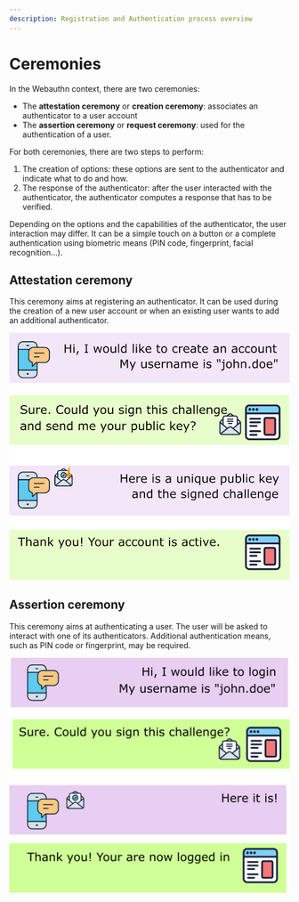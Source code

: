 ```yaml
---
description: Registration and Authentication process overview
---
```


# Ceremonies

In the Webauthn context, there are two ceremonies:

* The **attestation ceremony** or **creation ceremony**: associates an authenticator to a user account
* The **assertion ceremony** or **request ceremony**: used for the authentication of a user.

For both ceremonies, there are two steps to perform:

1. The creation of options: these options are sent to the authenticator and indicate what to do and how.
2. The response of the authenticator: after the user interacted with the authenticator, the authenticator computes a response that has to be verified.

Depending on the options and the capabilities of the authenticator, the user interaction may differ. It can be a simple touch on a button or a complete authentication using biometric means (PIN code, fingerprint, facial recognition…).

## Attestation ceremony

This ceremony aims at registering an authenticator. It can be used during the creation of a new user account or when an existing user wants to add an additional authenticator.

![The attestation ceremony](<../.gitbook/assets/registration (2).png>)

## Assertion ceremony

This ceremony aims at authenticating a user. The user will be asked to interact with one of its authenticators. Additional authentication means, such as PIN code or fingerprint, may be required.

![The assertion ceremony](../.gitbook/assets/login.png)

